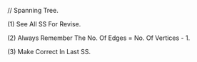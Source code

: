// Spanning Tree. 

(1) See All SS For Revise. 

(2) Always Remember The No. Of Edges = No. Of Vertices - 1.

(3) Make Correct In Last SS. 
